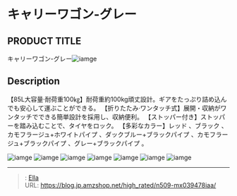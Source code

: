# キャリーワゴン-グレー


## PRODUCT TITLE 

キャリーワゴン-グレー![iamge](https://b2bfiles1.gigab2b.cn/image/wkseller/305/20230314_145fc55060bafbd95b4ed1ac6a8ac45a.jpg)

## Description

【85L大容量·耐荷重100㎏】耐荷重約100kg頑丈設計。ギアをたっぷり詰め込んでも安心して運ぶことができる。
【折りたたみ·ワンタッチ式】展開・収納がワンタッチでできる簡単設計を採用し、収納便利。
【ストッパー付き】ストッパーを踏み込むことで、タイヤをロック。
【多彩なカラー】レッド 、ブラック 、カモフラージュ&#43;ホワイトパイプ 、ダックブルー&#43;ブラックパイプ 、カモフラージュ&#43;ブラックパイプ 、グレー&#43;ブラックパイプ 。






![iamge](https://b2bfiles1.gigab2b.cn/image/wkseller/305/20230723_99f138ab78e61f6e8f71663800ef5578.jpg)
![iamge](https://b2bfiles1.gigab2b.cn/image/wkseller/305/20230723_a86453f9e5e94541256b71396d00ab6a.jpg)
![iamge](https://b2bfiles1.gigab2b.cn/image/wkseller/305/20230723_e4623d5b97c6c950b047c899eebab951.jpg)
![iamge](https://b2bfiles1.gigab2b.cn/image/wkseller/305/20230723_66ad771ef92d00ad9557cb6304e72380.jpg)
![iamge](https://b2bfiles1.gigab2b.cn/image/wkseller/305/20230723_ed996b8d452750b3c1212ba8c2c9bbbd.jpg)
![iamge](https://b2bfiles1.gigab2b.cn/image/wkseller/305/20230723_6b6a7507026b422647257a090d608924.jpg)
![iamge](https://b2bfiles1.gigab2b.cn/image/wkseller/305/20230723_83f8ff072f22afb3017babc357ceac4b.jpg)


---

> : [Ella](https://blog.jp.amzshop.net/)  
> URL: https://blog.jp.amzshop.net/high_rated/n509-mx039478iaa/  

